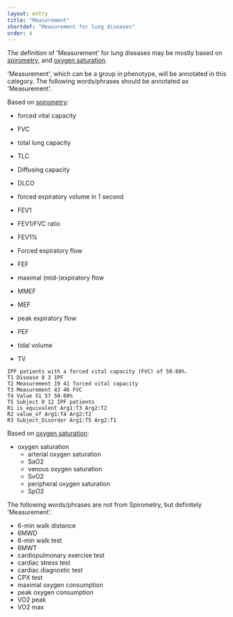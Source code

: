 ```yaml
---
layout: entry
title: "Measurement"
shortdef: "Measurement for lung diseases"
order: 4
---
```


The definition of 'Measurement' for lung diseases may be mostly based on <a href="https://en.wikipedia.org/wiki/Spirometry">spirometry</a>, and <a href="https://en.wikipedia.org/wiki/Oxygen_saturation_(medicine)">oxygen saturation</a>.

'Measurement', which can be a group in phenotype, will be annotated in this category. 
The following words/phrases should be annotated as 'Measurement'.

Based on <a href="https://en.wikipedia.org/wiki/Spirometry">spirometry</a>:
- forced vital capacity
- FVC
- total lung capacity
- TLC
- Diffusing capacity
- DLCO
- forced expiratory volume in 1 second
- FEV1
- FEV1/FVC ratio
- FEV1%


- Forced expiratory flow
- FEF
- maximal (mid-)expiratory flow
- MMEF
- MEF
- peak expiratory flow
- PEF
- tidal volume
- TV

~~~ ann
IPF patients with a forced vital capacity (FVC) of 50-80%.
T1 Disease 0 3 IPF
T2 Measurement 19 41 forced vital capacity
T3 Measurement 43 46 FVC
T4 Value 51 57 50-80%
T5 Subject 0 12 IPF patients 
R1 is_equivalent Arg1:T3 Arg2:T2
R2 value_of Arg1:T4 Arg2:T2
R3 Subject_Disorder Arg1:T5 Arg2:T1
~~~

Based on <a href="https://en.wikipedia.org/wiki/Oxygen_saturation_(medicine)">oxygen saturation</a>:
- oxygen saturation
  - arterial oxygen saturation
  - SaO2
  - venous oxygen saturation
  - SvO2
  - peripheral oxygen saturation
  - SpO2


The following words/phrases are not from Spirometry, but definitely 'Measurement'.
- 6-min walk distance
- 6MWD
- 6-min walk test
- 6MWT
- cardiopulmonary exercise test
- cardiac stress test
- cardiac diagnostic test
- CPX test
- maximal oxygen consumption
- peak oxygen consumption
- VO2 peak
- VO2 max

<!-- details -->
